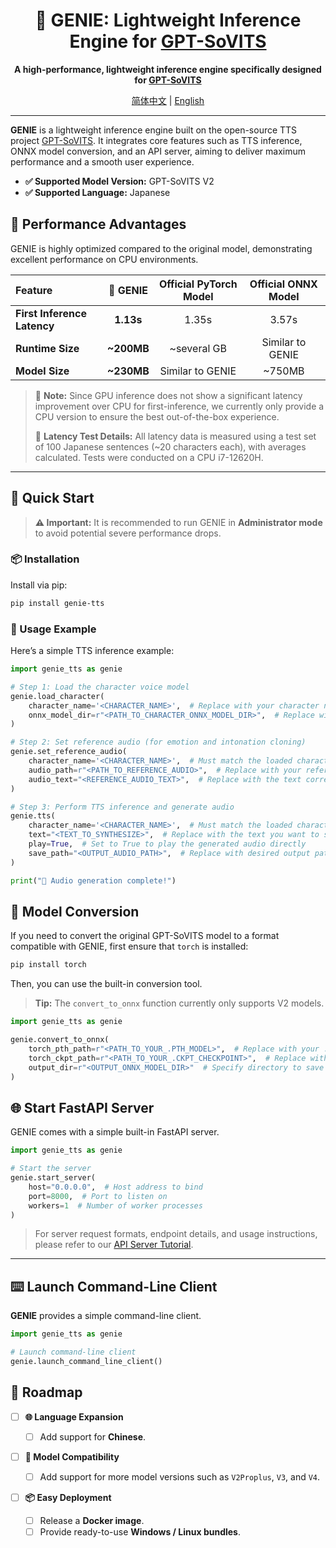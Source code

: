 <div align="center">

# 🔮 GENIE: Lightweight Inference Engine for [GPT-SoVITS](https://github.com/RVC-Boss/GPT-SoVITS)

**A high-performance, lightweight inference engine specifically designed
for [GPT-SoVITS](https://github.com/RVC-Boss/GPT-SoVITS)**

[简体中文](./README.md) | [English](./README_en.md)

</div>

---

**GENIE** is a lightweight inference engine built on the open-source TTS
project [GPT-SoVITS](https://github.com/RVC-Boss/GPT-SoVITS). It integrates core features such as TTS inference, ONNX
model conversion, and an API server, aiming to deliver maximum performance and a smooth user experience.

* **✅ Supported Model Version:** GPT-SoVITS V2
* **✅ Supported Language:** Japanese

## 🚀 Performance Advantages

GENIE is highly optimized compared to the original model, demonstrating excellent performance on CPU environments.

| Feature                     |  🔮 GENIE   | Official PyTorch Model | Official ONNX Model |
|:----------------------------|:-----------:|:----------------------:|:-------------------:|
| **First Inference Latency** |  **1.13s**  |         1.35s          |        3.57s        |
| **Runtime Size**            | **\~200MB** |      \~several GB      |  Similar to GENIE   |
| **Model Size**              | **\~230MB** |    Similar to GENIE    |       \~750MB       |

> 📝 **Note:** Since GPU inference does not show a significant latency improvement over CPU for first-inference, we
> currently only provide a CPU version to ensure the best out-of-the-box experience.
>
> 📝 **Latency Test Details:** All latency data is measured using a test set of 100 Japanese sentences (\~20 characters
> each), with averages calculated. Tests were conducted on a CPU i7-12620H.

---

## 🏁 Quick Start

> **⚠️ Important:** It is recommended to run GENIE in **Administrator mode** to avoid potential severe performance
> drops.

### 📦 Installation

Install via pip:

```bash
pip install genie-tts
```

### 🎤 Usage Example

Here’s a simple TTS inference example:

```python
import genie_tts as genie

# Step 1: Load the character voice model
genie.load_character(
    character_name='<CHARACTER_NAME>',  # Replace with your character name
    onnx_model_dir=r"<PATH_TO_CHARACTER_ONNX_MODEL_DIR>",  # Replace with folder path containing ONNX models
)

# Step 2: Set reference audio (for emotion and intonation cloning)
genie.set_reference_audio(
    character_name='<CHARACTER_NAME>',  # Must match the loaded character name
    audio_path=r"<PATH_TO_REFERENCE_AUDIO>",  # Replace with your reference audio file path
    audio_text="<REFERENCE_AUDIO_TEXT>",  # Replace with the text corresponding to the reference audio
)

# Step 3: Perform TTS inference and generate audio
genie.tts(
    character_name='<CHARACTER_NAME>',  # Must match the loaded character name
    text="<TEXT_TO_SYNTHESIZE>",  # Replace with the text you want to synthesize
    play=True,  # Set to True to play the generated audio directly
    save_path="<OUTPUT_AUDIO_PATH>",  # Replace with desired output path
)

print("🎉 Audio generation complete!")
```

## 🔧 Model Conversion

If you need to convert the original GPT-SoVITS model to a format compatible with GENIE, first ensure that `torch` is
installed:

```bash
pip install torch
```

Then, you can use the built-in conversion tool.

> **Tip:** The `convert_to_onnx` function currently only supports V2 models.

```python
import genie_tts as genie

genie.convert_to_onnx(
    torch_pth_path=r"<PATH_TO_YOUR_.PTH_MODEL>",  # Replace with your .pth model path
    torch_ckpt_path=r"<PATH_TO_YOUR_.CKPT_CHECKPOINT>",  # Replace with your .ckpt checkpoint path
    output_dir=r"<OUTPUT_ONNX_MODEL_DIR>"  # Specify directory to save ONNX model
)
```

## 🌐 Start FastAPI Server

GENIE comes with a simple built-in FastAPI server.

```python
import genie_tts as genie

# Start the server
genie.start_server(
    host="0.0.0.0",  # Host address to bind
    port=8000,  # Port to listen on
    workers=1  # Number of worker processes
)
```

> For server request formats, endpoint details, and usage instructions, please refer to
> our [API Server Tutorial](./Tutorial/English/API%20Server%20Tutorial.py).


---

## ⌨️ Launch Command-Line Client

**GENIE** provides a simple command-line client.

```python
import genie_tts as genie

# Launch command-line client
genie.launch_command_line_client()
```

## 📝 Roadmap

* [ ] **🌐 Language Expansion**

    * [ ] Add support for **Chinese**.

* [ ] **🚀 Model Compatibility**

    * [ ] Add support for more model versions such as `V2Proplus`, `V3`, and `V4`.

* [ ] **📦 Easy Deployment**

    * [ ] Release a **Docker image**.
    * [ ] Provide ready-to-use **Windows / Linux bundles**.

